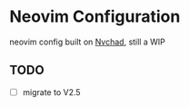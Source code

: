 # Neovim Configuration

neovim config built on [Nvchad](https://github.com/NvChad/NvChad), still a WIP

## TODO

- [ ] migrate to V2.5
